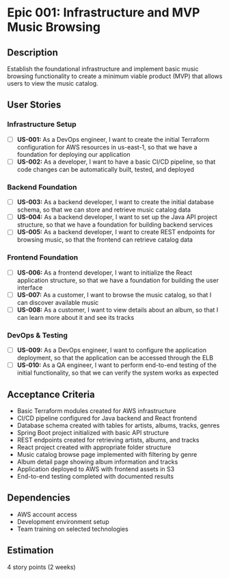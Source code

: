 # Epic 001: Infrastructure and MVP Music Browsing

## Description
Establish the foundational infrastructure and implement basic music browsing functionality to create a minimum viable product (MVP) that allows users to view the music catalog.

## User Stories

### Infrastructure Setup
- [ ] **US-001:** As a DevOps engineer, I want to create the initial Terraform configuration for AWS resources in us-east-1, so that we have a foundation for deploying our application
- [ ] **US-002:** As a developer, I want to have a basic CI/CD pipeline, so that code changes can be automatically built, tested, and deployed

### Backend Foundation
- [ ] **US-003:** As a backend developer, I want to create the initial database schema, so that we can store and retrieve music catalog data
- [ ] **US-004:** As a backend developer, I want to set up the Java API project structure, so that we have a foundation for building backend services
- [ ] **US-005:** As a backend developer, I want to create REST endpoints for browsing music, so that the frontend can retrieve catalog data

### Frontend Foundation
- [ ] **US-006:** As a frontend developer, I want to initialize the React application structure, so that we have a foundation for building the user interface
- [ ] **US-007:** As a customer, I want to browse the music catalog, so that I can discover available music
- [ ] **US-008:** As a customer, I want to view details about an album, so that I can learn more about it and see its tracks

### DevOps & Testing
- [ ] **US-009:** As a DevOps engineer, I want to configure the application deployment, so that the application can be accessed through the ELB
- [ ] **US-010:** As a QA engineer, I want to perform end-to-end testing of the initial functionality, so that we can verify the system works as expected

## Acceptance Criteria
- Basic Terraform modules created for AWS infrastructure
- CI/CD pipeline configured for Java backend and React frontend
- Database schema created with tables for artists, albums, tracks, genres
- Spring Boot project initialized with basic API structure
- REST endpoints created for retrieving artists, albums, and tracks
- React project created with appropriate folder structure
- Music catalog browse page implemented with filtering by genre
- Album detail page showing album information and tracks
- Application deployed to AWS with frontend assets in S3
- End-to-end testing completed with documented results

## Dependencies
- AWS account access
- Development environment setup
- Team training on selected technologies

## Estimation
4 story points (2 weeks)
